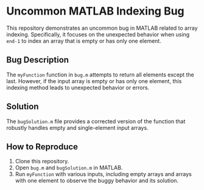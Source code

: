 # Uncommon MATLAB Indexing Bug

This repository demonstrates an uncommon bug in MATLAB related to array indexing. Specifically, it focuses on the unexpected behavior when using `end-1` to index an array that is empty or has only one element.

## Bug Description

The `myFunction` function in `bug.m` attempts to return all elements except the last. However, if the input array is empty or has only one element, this indexing method leads to unexpected behavior or errors.

## Solution

The `bugSolution.m` file provides a corrected version of the function that robustly handles empty and single-element input arrays.

## How to Reproduce

1. Clone this repository.
2. Open `bug.m` and `bugSolution.m` in MATLAB.
3. Run `myFunction` with various inputs, including empty arrays and arrays with one element to observe the buggy behavior and its solution.